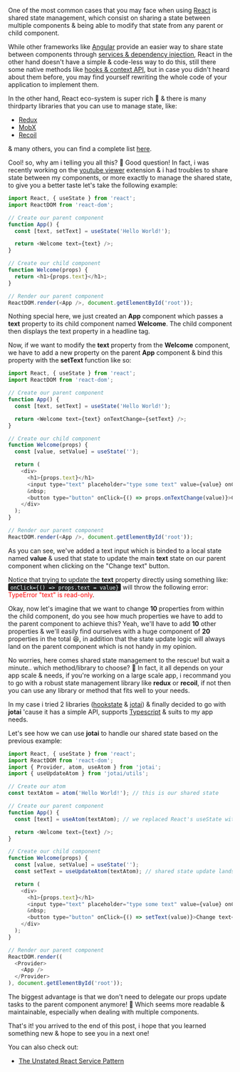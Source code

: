 One of the most common cases that you may face when using [React](https://reactjs.org) is shared state management, which consist on sharing a state between multiple components & being able to modify that state from any parent or child component.

While other frameworks like [Angular](https://angular.io) provide an easier way to share state between components through [services & dependency injection](https://angular.io/guide/architecture-services#introduction-to-services-and-dependency-injection), React in the other hand doesn't have a simple & code-less way to do this, still there some native methods like [hooks & context API](https://medium.com/simply/state-management-with-react-hooks-and-context-api-at-10-lines-of-code-baf6be8302c), but in case you didn't heard about them before, you may find yourself rewriting the whole code of your application to implement them.

In the other hand, React eco-system is super rich 🤩 & there is many thirdparty libraries that you can use to manage state, like:
- [Redux](https://redux.js.org/)
- [MobX](https://mobx.js.org/)
- [Recoil](https://recoiljs.org/)

& many others, you can find a complete list [here](https://github.com/cs01/awesome-react-state-management-tools).

Cool! so, why am i telling you all this? 🤔 Good question! In fact, i was recently working on the [youtube viewer](https://github.com/AXeL-dev/youtube-viewer) extension & i had troubles to share state between my components, or more exactly to manage the shared state, to give you a better taste let's take the following example:

```javascript
import React, { useState } from 'react';
import ReactDOM from 'react-dom';

// Create our parent component
function App() {
  const [text, setText] = useState('Hello World!');

  return <Welcome text={text} />;
}

// Create our child component
function Welcome(props) {
  return <h1>{props.text}</h1>;
}

// Render our parent component
ReactDOM.render(<App />, document.getElementById('root'));
```

Nothing special here, we just created an **App** component which passes a **text** property to its child component named **Welcome**. The child component then displays the text property in a headline tag.

Now, if we want to modify the **text** property from the **Welcome** component, we have to add a new property on the parent **App** component & bind this property with the **setText** function like so:

```javascript
import React, { useState } from 'react';
import ReactDOM from 'react-dom';

// Create our parent component
function App() {
  const [text, setText] = useState('Hello World!');

  return <Welcome text={text} onTextChange={setText} />;
}

// Create our child component
function Welcome(props) {
  const [value, setValue] = useState('');

  return (
    <div>
      <h1>{props.text}</h1>
      <input type="text" placeholder="type some text" value={value} onChange={(event) => setValue(event.target.value)} />
      &nbsp;
      <button type="button" onClick={() => props.onTextChange(value)}>Change text</button>
    </div>
  );
}

// Render our parent component
ReactDOM.render(<App />, document.getElementById('root'));
```
As you can see, we've added a text input which is binded to a local state named **value** & used that state to update the main **text** state on our parent component when clicking on the "Change text" button.

Notice that trying to update the **text** property directly using something like: <span style="background-color: #212121; color: #EEFFFF; padding: 0 5px; border-radius: 3px; font-size: 14px">`onClick={() => props.text = value}`</span> will throw the following error: <span style="color: red">TypeError "text" is read-only</span>.

Okay, now let's imagine that we want to change **10** properties from within the child component, do you see how much properties we have to add to the parent component to achieve this? Yeah, we'll have to add **10** other properties & we'll easily find ourselves with a huge component of **20** properties in the total 😆, in addition that the state update logic will always land on the parent component which is not handy in my opinion.

No worries, here comes shared state management to the rescue! but wait a minute.. which method/library to choose? 🤔 In fact, it all depends on your app scale & needs, if you're working on a large scale app, i recommand you to go with a robust state management library like **redux** or **recoil**, if not then you can use any library or method that fits well to your needs.

In my case i tried 2 libraries ([hookstate](https://hookstate.js.org/) & [jotai](https://github.com/pmndrs/jotai)) & finally decided to go with **jotai** 'cause it has a simple API, supports [Typescript](https://www.typescriptlang.org/) & suits to my app needs.

Let's see how we can use **jotai** to handle our shared state based on the previous example:

```javascript
import React, { useState } from 'react';
import ReactDOM from 'react-dom';
import { Provider, atom, useAtom } from 'jotai';
import { useUpdateAtom } from 'jotai/utils';

// Create our atom
const textAtom = atom('Hello World!'); // this is our shared state

// Create our parent component
function App() {
  const [text] = useAtom(textAtom); // we replaced React's useState with jotai's useAtom

  return <Welcome text={text} />;
}

// Create our child component
function Welcome(props) {
  const [value, setValue] = useState('');
  const setText = useUpdateAtom(textAtom); // shared state update lands on the child component now

  return (
    <div>
      <h1>{props.text}</h1>
      <input type="text" placeholder="type some text" value={value} onChange={(e) => setValue(e.target.value)} />
      &nbsp;
      <button type="button" onClick={() => setText(value)}>Change text</button>
    </div>
  );
}

// Render our parent component
ReactDOM.render((
  <Provider>
    <App />
  </Provider>
), document.getElementById('root'));
```

The biggest advantage is that we don't need to delegate our props update tasks to the parent component anymore! 🎉 Which seems more readable & maintainable, especially when dealing with multiple components.

That's it! you arrived to the end of this post, i hope that you learned something new & hope to see you in a next one!

You can also check out:

- [The Unstated React Service Pattern](https://hmh.engineering/the-unstated-react-service-pattern-786ea6168d1d)
